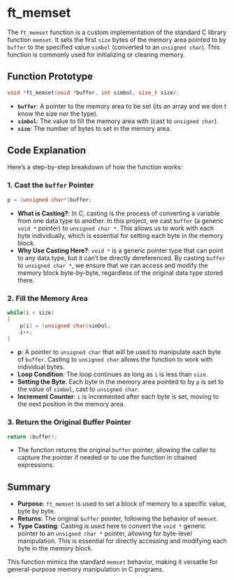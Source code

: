 # ft_memset

The `ft_memset` function is a custom implementation of the standard C library function `memset`. It sets the first `size` bytes of the memory area pointed to by `buffer` to the specified value `simbol` (converted to an `unsigned char`). This function is commonly used for initializing or clearing memory.

## Function Prototype

```c
void *ft_memset(void *buffer, int simbol, size_t size);
```

- **`buffer`**: A pointer to the memory area to be set (its an array and we don t know the size nor the type).
- **`simbol`**: The value to fill the memory area with (cast to `unsigned char`).
- **`size`**: The number of bytes to set in the memory area.

## Code Explanation

Here’s a step-by-step breakdown of how the function works:




### 1. Cast the `buffer` Pointer
```c
p = (unsigned char*)buffer;
```
- **What is Casting?**: In C, casting is the process of converting a variable from one data type to another. In this project, we cast `buffer` (a generic `void *` pointer) to `unsigned char *`. This allows us to work with each byte individually, which is essential for setting each byte in the memory block.
- **Why Use Casting Here?**: `void *` is a generic pointer type that can point to any data type, but it can’t be directly dereferenced. By casting `buffer` to `unsigned char *`, we ensure that we can access and modify the memory block byte-by-byte, regardless of the original data type stored there.

### 2. Fill the Memory Area
```c
while(i < size)
{
    p[i] = (unsigned char)simbol;
    i++;
}
```
- **p**: A pointer to `unsigned char` that will be used to manipulate each byte of `buffer`. Casting to `unsigned char` allows the function to work with individual bytes.
- **Loop Condition**: The loop continues as long as `i` is less than `size`.
- **Setting the Byte**: Each byte in the memory area pointed to by `p` is set to the value of `simbol`, cast to `unsigned char`.
- **Increment Counter**: `i` is incremented after each byte is set, moving to the next position in the memory area.

### 3. Return the Original Buffer Pointer
```c
return (buffer);
```
- The function returns the original `buffer` pointer, allowing the caller to capture the pointer if needed or to use the function in chained expressions.

## Summary

- **Purpose**: `ft_memset` is used to set a block of memory to a specific value, byte by byte.
- **Returns**: The original `buffer` pointer, following the behavior of `memset`.
- **Type Casting**: Casting is used here to convert the `void *` generic pointer to an `unsigned char *` pointer, allowing for byte-level manipulation. This is essential for directly accessing and modifying each byte in the memory block.
  
This function mimics the standard `memset` behavior, making it versatile for general-purpose memory manipulation in C programs.
